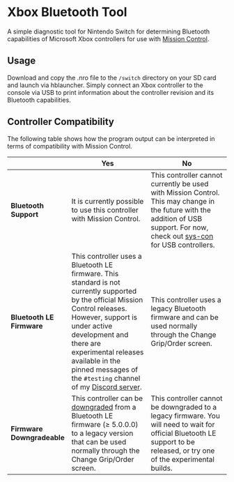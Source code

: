 # Xbox Bluetooth Tool

A simple diagnostic tool for Nintendo Switch for determining Bluetooth capabilities of Microsoft Xbox controllers for use with [Mission Control](https://github.com/ndeadly/MissionControl).

## Usage

Download and copy the .nro file to the `/switch` directory on your SD card and launch via hblauncher. Simply connect an Xbox controller to the console via USB to print information about the controller revision and its Bluetooth capabilities.

## Controller Compatibility

The following table shows how the program output can be interpreted in terms of compatibility with Mission Control.

<style>
    table:nth-of-type(1) {
        display:table;
        width:100%;
    }
    table:nth-of-type(1) th:nth-of-type(2) {
        width:40%;
    }
    table:nth-of-type(1) th:nth-of-type(3) {
        width:40%;
    }
</style>

|                            | **Yes**                                                                                                                                                                                                                                                                                                         | **No**                                                                                                                                                                                                           |
|----------------------------|-----------------------------------------------------------------------------------------------------------------------------------------------------------------------------------------------------------------------------------------------------------------------------------------------------------------|------------------------------------------------------------------------------------------------------------------------------------------------------------------------------------------------------------------|
| **Bluetooth Support**      | It is currently possible to use this controller with Mission Control.                                                                                                                                                                                                                                                     | This controller cannot currently be used with Mission Control. This may change in the future with the addition of USB support. For now, check out [sys-con](https://github.com/cathery/sys-con) for USB controllers. |
| **Bluetooth LE Firmware**  | This controller uses a Bluetooth LE firmware. This standard is not currently supported by the official Mission Control releases. However, support is under active development and there are experimental releases available in the pinned messages of the `#testing` channel of my [Discord server](https://discord.gg/gegfNZ5Ucz). | This controller uses a legacy Bluetooth firmware and can be used normally through the Change Grip/Order screen.                                                                                                  |
| **Firmware Downgradeable** | This controller can be [downgraded](https://support.xbox.com/en-US/help/hardware-network/accessories/controller-firmware-reversion) from a Bluetooth LE firmware (≥ 5.0.0.0) to a legacy version that can be used normally through the Change Grip/Order screen.                                                | This controller cannot be downgraded to a legacy firmware. You will need to wait for official Bluetooth LE support to be released, or try one of the experimental builds.                                        |
